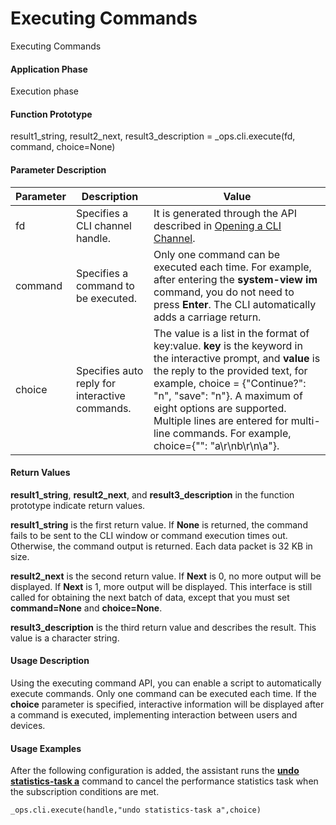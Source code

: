 Executing Commands
==================

Executing Commands

#### Application Phase

Execution phase


#### Function Prototype

result1\_string, result2\_next, result3\_description = \_ops.cli.execute(fd, command, choice=None)


#### Parameter Description

| Parameter | Description | Value |
| --- | --- | --- |
| fd | Specifies a CLI channel handle. | It is generated through the API described in [Opening a CLI Channel](vrp_ops_cfg_0039.html). |
| command | Specifies a command to be executed. | Only one command can be executed each time. For example, after entering the **system-view im** command, you do not need to press **Enter**. The CLI automatically adds a carriage return. |
| choice | Specifies auto reply for interactive commands. | The value is a list in the format of key:value. **key** is the keyword in the interactive prompt, and **value** is the reply to the provided text, for example, choice = {"Continue?": "n", "save": "n"}. A maximum of eight options are supported. Multiple lines are entered for multi-line commands. For example, choice={"": "a\r\nb\r\n\a"}. |



#### Return Values

**result1\_string**, **result2\_next**, and **result3\_description** in the function prototype indicate return values.

**result1\_string** is the first return value. If **None** is returned, the command fails to be sent to the CLI window or command execution times out. Otherwise, the command output is returned. Each data packet is 32 KB in size.

**result2\_next** is the second return value. If **Next** is 0, no more output will be displayed. If **Next** is 1, more output will be displayed. This interface is still called for obtaining the next batch of data, except that you must set **command=None** and **choice=None**.

**result3\_description** is the third return value and describes the result. This value is a character string.


#### Usage Description

Using the executing command API, you can enable a script to automatically execute commands. Only one command can be executed each time. If the **choice** parameter is specified, interactive information will be displayed after a command is executed, implementing interaction between users and devices.


#### Usage Examples

After the following configuration is added, the assistant runs the [**undo statistics-task a**](cmdqueryname=undo+statistics-task+a) command to cancel the performance statistics task when the subscription conditions are met.

```
_ops.cli.execute(handle,"undo statistics-task a",choice) 
```
